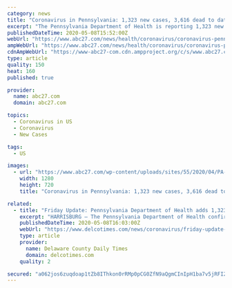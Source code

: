 ```yaml
---
category: news
title: "Coronavirus in Pennsylvania: 1,323 new cases, 3,616 dead to date"
excerpt: "The Pennsylvania Department of Health is reporting 1,323 new cases of COVID-19 on Friday, May 8, bringing the statewide total of positive cases to 54,238. The"
publishedDateTime: 2020-05-08T15:52:00Z
webUrl: "https://www.abc27.com/news/health/coronavirus/coronavirus-pennsylvania/coronavirus-in-pennsylvania-1323-new-cases-3616-dead-to-date/"
ampWebUrl: "https://www.abc27.com/news/health/coronavirus/coronavirus-pennsylvania/coronavirus-in-pennsylvania-1323-new-cases-3616-dead-to-date/amp/"
cdnAmpWebUrl: "https://www-abc27-com.cdn.ampproject.org/c/s/www.abc27.com/news/health/coronavirus/coronavirus-pennsylvania/coronavirus-in-pennsylvania-1323-new-cases-3616-dead-to-date/amp/"
type: article
quality: 150
heat: 160
published: true

provider:
  name: abc27.com
  domain: abc27.com

topics:
  - Coronavirus in US
  - Coronavirus
  - New Cases

tags:
  - US

images:
  - url: "https://www.abc27.com/wp-content/uploads/sites/55/2020/04/PA-CORONAVIRUS-UPDATE-GENERIC-1.png?w=1280&h=720&crop=1"
    width: 1280
    height: 720
    title: "Coronavirus in Pennsylvania: 1,323 new cases, 3,616 dead to date"

related:
  - title: "Friday Update: Pennsylvania Department of Health adds 1,323 new coranvirus cases to make a total of 54,238"
    excerpt: "HARRISBURG — The Pennsylvania Department of Health confirmed May 8 there are 1,323 additional positive cases of COVID-19, bringing the statewide total to 54,238. All 67 counties in Pennsylvania have cases of COVID-19. As a result of our continued work to reconcile data from various sources the state is reporting an increase of 200 new deaths ..."
    publishedDateTime: 2020-05-08T16:03:00Z
    webUrl: "https://www.delcotimes.com/news/coronavirus/friday-update-pennsylvania-department-of-health-adds-1-323-new-coranvirus-cases-to-make-a/article_454c39ba-9143-11ea-b57d-c75067c2254b.html"
    type: article
    provider:
      name: Delaware County Daily Times
      domain: delcotimes.com
    quality: 2

secured: "a062jos6zuqdoap1tZb8IThkon0rRMp0pCG0ZfN9aQgmCInIpH1ba7v5jRFI2J3bTbUHWdSak28VDczCDMCct+Vn+aSc8BnoLVveA13933V+CpEaCcvbeFHjydbUj9KPS5UyEjuVpGHsTNuua/rpYoF18ogArOKSOZb5yY3uOmH9rs4BE2lxIq1jZR0ex4kRDTb4w9tG+BHE4dlE/37VQWHRf3E9ZOttF4YLp2oRkG1s4JMZLz8cf9xTqmdaeXZwuMjd1E/7tYSfyytPZ5AIMYs9F+nRr3K43RJx9Ol+aYA+ZV9UI3k+iKlQHFbii9Yp;aKVfxlBwMX5m4el5kkwE/w=="
---
```


